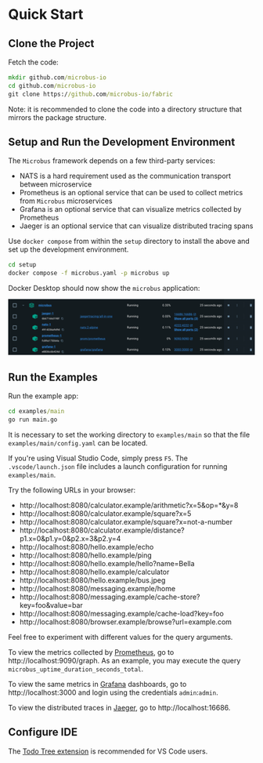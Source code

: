 # Quick Start

## Clone the Project

Fetch the code:

```cmd
mkdir github.com/microbus-io
cd github.com/microbus-io
git clone https://github.com/microbus-io/fabric
```

Note: it is recommended to clone the code into a directory structure that mirrors the package structure.

## Setup and Run the Development Environment

The `Microbus` framework depends on a few third-party services:

* NATS is a hard requirement used as the communication transport between microservice
* Prometheus is an optional service that can be used to collect metrics from `Microbus` microservices
* Grafana is an optional service that can visualize metrics collected by Prometheus
* Jaeger is an optional service that can visualize distributed tracing spans

Use `docker compose` from within the `setup` directory to install the above and set up the development environment.

```cmd
cd setup
docker compose -f microbus.yaml -p microbus up
```

Docker Desktop should now show the `microbus` application:

<img src="quick-start-1.png" width="875">

## Run the Examples

Run the example app:

```cmd
cd examples/main
go run main.go
```

It is necessary to set the working directory to `examples/main` so that the file `examples/main/config.yaml` can be located.

If you're using Visual Studio Code, simply press `F5`. The `.vscode/launch.json` file includes a launch configuration for running `examples/main`.

Try the following URLs in your browser:

* http://localhost:8080/calculator.example/arithmetic?x=5&op=*&y=8
* http://localhost:8080/calculator.example/square?x=5
* http://localhost:8080/calculator.example/square?x=not-a-number
* http://localhost:8080/calculator.example/distance?p1.x=0&p1.y=0&p2.x=3&p2.y=4
* http://localhost:8080/hello.example/echo
* http://localhost:8080/hello.example/ping
* http://localhost:8080/hello.example/hello?name=Bella
* http://localhost:8080/hello.example/calculator
* http://localhost:8080/hello.example/bus.jpeg
* http://localhost:8080/messaging.example/home
* http://localhost:8080/messaging.example/cache-store?key=foo&value=bar
* http://localhost:8080/messaging.example/cache-load?key=foo
* http://localhost:8080/browser.example/browse?url=example.com

Feel free to experiment with different values for the query arguments.

To view the metrics collected by [Prometheus](https://prometheus.io), go to http://localhost:9090/graph. As an example, you may execute the query `microbus_uptime_duration_seconds_total`.

To view the same metrics in [Grafana](https://grafana.com/) dashboards, go to http://localhost:3000 and login using the credentials `admin`:`admin`.

To view the distributed traces in [Jaeger](https://www.jaegertracing.io), go to http://localhost:16686.

## Configure IDE

The [Todo Tree extension](https://marketplace.visualstudio.com/items?itemName=Gruntfuggly.todo-tree) is recommended for VS Code users.
